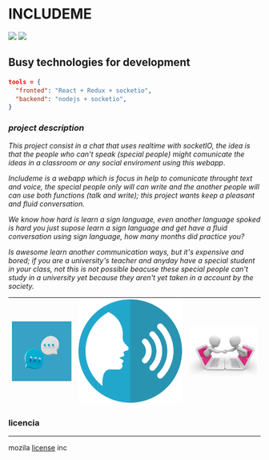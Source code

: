 # INCLUDEME

[![](https://img.shields.io/badge/project%20type-Social-r.svg)](http://www.nocountryforgeeks.com/author/gallardo)
[![](https://img.shields.io/badge/terminated%20-false-orange.svg)](http://www.nocountryforgeeks.com/author/gallardo)


## Busy technologies for development
```json
tools = {
  "fronted": "React + Redux + socketio",
  "backend": "nodejs + socketio",
}
```

### *project description*
*This project consist in a chat that uses realtime with socketIO, the idea is
that the people who can't speak (special people) might
comunicate the ideas in a classroom or any social
enviroment using this webapp*.
  
*Includeme is a webapp which is focus in help to comunicate
throught text and voice, the special people only will can 
write and the another people will can use both functions
(talk and write); this project wants keep a pleasant and
fluid conversation.*

*We know how hard is learn a sign language, even another 
language spoked is hard you just supose learn a sign language 
and get have a fluid conversation using sign language, 
how many months did  practice you?*

*Is awesome learn another communication ways, but it's expensive
and bored; if you are a university's teacher and anyday have
a special student in your class, not this is not possible 
beacuse these special people can't study in a university yet
because they aren't yet taken in a account by the society.*

|   ![imagen](./assets/image2.png)  | ![imagen](./assets/image.png) | ![imagen](./assets/image3.png) |
|-|-|-|

### licencia
___
mozila [license](LICENSE.txt) inc
